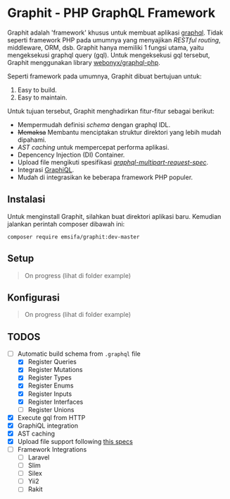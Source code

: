Graphit - PHP GraphQL Framework
===============================

Graphit adalah 'framework' khusus untuk membuat aplikasi [graphql](http://graphql.org/).
Tidak seperti framework PHP pada umumnya yang menyajikan _RESTful routing_, middleware, ORM, dsb. 
Graphit hanya memiliki 1 fungsi utama, yaitu mengeksekusi graphql query (gql).
Untuk mengeksekusi gql tersebut, Graphit menggunakan library [webonyx/graphql-php](https://github.com/webonyx/graphql-php).

Seperti framework pada umumnya, Graphit dibuat bertujuan untuk:

1. Easy to build.
2. Easy to maintain.

Untuk tujuan tersebut, Graphit menghadirkan fitur-fitur sebagai berikut:

* Mempermudah definisi _schema_ dengan graphql IDL.
* ~~Memaksa~~ Membantu menciptakan struktur direktori yang lebih mudah dipahami.
* _AST caching_ untuk mempercepat performa aplikasi.
* Depencency Injection (DI) Container.
* Upload file mengikuti spesifikasi [_graphql-multipart-request-spec_](https://github.com/jaydenseric/graphql-multipart-request-spec).
* Integrasi [GraphiQL](https://github.com/graphql/graphiql).
* Mudah di integrasikan ke beberapa framework PHP populer.

## Instalasi

Untuk menginstall Graphit, silahkan buat direktori aplikasi baru. 
Kemudian jalankan perintah composer dibawah ini:

```
composer require emsifa/graphit:dev-master
```

## Setup

> On progress (lihat di folder example)

## Konfigurasi

> On progress (lihat di folder example)

## TODOS

- [ ] Automatic build schema from `.graphql` file
  - [x] Register Queries
  - [x] Register Mutations
  - [x] Register Types
  - [x] Register Enums
  - [x] Register Inputs
  - [x] Register Interfaces
  - [ ] Register Unions
- [x] Execute gql from HTTP
- [x] GraphiQL integration
- [x] AST caching
- [x] Upload file support following [this specs](https://github.com/jaydenseric/graphql-multipart-request-spec)
- [ ] Framework Integrations
  - [ ] Laravel
  - [ ] Slim
  - [ ] Silex
  - [ ] Yii2
  - [ ] Rakit